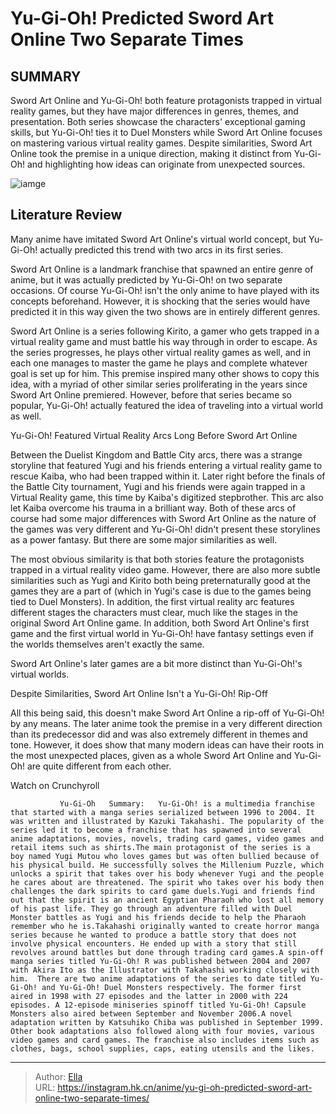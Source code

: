 # Yu-Gi-Oh! Predicted Sword Art Online Two Separate Times


## SUMMARY 



  Sword Art Online and Yu-Gi-Oh! both feature protagonists trapped in virtual reality games, but they have major differences in genres, themes, and presentation.   Both series showcase the characters&#39; exceptional gaming skills, but Yu-Gi-Oh! ties it to Duel Monsters while Sword Art Online focuses on mastering various virtual reality games.   Despite similarities, Sword Art Online took the premise in a unique direction, making it distinct from Yu-Gi-Oh! and highlighting how ideas can originate from unexpected sources.  

![iamge](https://static1.srcdn.com/wordpress/wp-content/uploads/2024/01/kirito-and-yugi-from-sword-art-online-and-yu-gi-oh.jpg)

## Literature Review

Many anime have imitated Sword Art Online&#39;s virtual world concept, but Yu-Gi-Oh! actually predicted this trend with two arcs in its first series.




Sword Art Online is a landmark franchise that spawned an entire genre of anime, but it was actually predicted by Yu-Gi-Oh! on two separate occasions. Of course Yu-Gi-Oh! isn&#39;t the only anime to have played with its concepts beforehand. However, it is shocking that the series would have predicted it in this way given the two shows are in entirely different genres.




Sword Art Online is a series following Kirito, a gamer who gets trapped in a virtual reality game and must battle his way through in order to escape. As the series progresses, he plays other virtual reality games as well, and in each one manages to master the game he plays and complete whatever goal is set up for him. This premise inspired many other shows to copy this idea, with a myriad of other similar series proliferating in the years since Sword Art Online premiered. However, before that series became so popular, Yu-Gi-Oh! actually featured the idea of traveling into a virtual world as well.


 Yu-Gi-Oh! Featured Virtual Reality Arcs Long Before Sword Art Online 
          

Between the Duelist Kingdom and Battle City arcs, there was a strange storyline that featured Yugi and his friends entering a virtual reality game to rescue Kaiba, who had been trapped within it. Later right before the finals of the Battle City tournament, Yugi and his friends were again trapped in a Virtual Reality game, this time by Kaiba&#39;s digitized stepbrother. This arc also let Kaiba overcome his trauma in a brilliant way. Both of these arcs of course had some major differences with Sword Art Online as the nature of the games was very different and Yu-Gi-Oh! didn&#39;t present these storylines as a power fantasy. But there are some major similarities as well.




The most obvious similarity is that both stories feature the protagonists trapped in a virtual reality video game. However, there are also more subtle similarities such as Yugi and Kirito both being preternaturally good at the games they are a part of (which in Yugi&#39;s case is due to the games being tied to Duel Monsters). In addition, the first virtual reality arc features different stages the characters must clear, much like the stages in the original Sword Art Online game. In addition, both Sword Art Online&#39;s first game and the first virtual world in Yu-Gi-Oh! have fantasy settings even if the worlds themselves aren&#39;t exactly the same.



Sword Art Online&#39;s later games are a bit more distinct than Yu-Gi-Oh!&#39;s virtual worlds.






 Despite Similarities, Sword Art Online Isn&#39;t a Yu-Gi-Oh! Rip-Off 
          




All this being said, this doesn&#39;t make Sword Art Online a rip-off of Yu-Gi-Oh! by any means. The later anime took the premise in a very different direction than its predecessor did and was also extremely different in themes and tone. However, it does show that many modern ideas can have their roots in the most unexpected places, given as a whole Sword Art Online and Yu-Gi-Oh! are quite different from each other.

Watch on Crunchyroll

               Yu-Gi-Oh   Summary:   Yu-Gi-Oh! is a multimedia franchise that started with a manga series serialized between 1996 to 2004. It was written and illustrated by Kazuki Takahashi. The popularity of the series led it to become a franchise that has spawned into several anime adaptations, movies, novels, trading card games, video games and retail items such as shirts.The main protagonist of the series is a boy named Yugi Mutou who loves games but was often bullied because of his physical build. He successfully solves the Millenium Puzzle, which unlocks a spirit that takes over his body whenever Yugi and the people he cares about are threatened. The spirit who takes over his body then challenges the dark spirits to card game duels.Yugi and friends find out that the spirit is an ancient Egyptian Pharaoh who lost all memory of his past life. They go through an adventure filled with Duel Monster battles as Yugi and his friends decide to help the Pharaoh remember who he is.Takahashi originally wanted to create horror manga series because he wanted to produce a battle story that does not involve physical encounters. He ended up with a story that still revolves around battles but done through trading card games.A spin-off manga series titled Yu-Gi-Oh! R was published between 2004 and 2007 with Akira Ito as the Illustrator with Takahashi working closely with him.  There are two anime adaptations of the series to date titled Yu-Gi-Oh! and Yu-Gi-Oh! Duel Monsters respectively. The former first aired in 1998 with 27 episodes and the latter in 2000 with 224 episodes. A 12-episode miniseries spinoff titled Yu-Gi-Oh! Capsule Monsters also aired between September and November 2006.A novel adaptation written by Katsuhiko Chiba was published in September 1999. Other book adaptations also followed along with four movies, various video games and card games. The franchise also includes items such as clothes, bags, school supplies, caps, eating utensils and the likes.      

---

> Author: [Ella](https://instagram.hk.cn/)  
> URL: https://instagram.hk.cn/anime/yu-gi-oh-predicted-sword-art-online-two-separate-times/  

